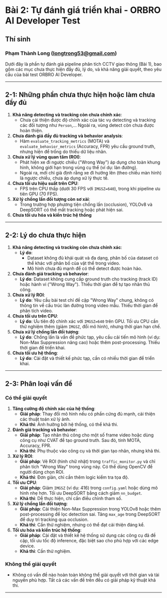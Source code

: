 # Bài 2: Tự đánh giá triển khai - ORBRO AI Developer Test

## Thí sinh

### Phạm Thành Long ([longtrong53@gmail.com](longtrong53@gmail.com))

Dưới đây là phần tự đánh giá pipeline phân tích CCTV giao thông (Bài 1), bao gồm các mục chưa thực hiện đầy đủ, lý do, và khả năng giải quyết, theo yêu cầu của bài test ORBRO AI Developer.

---

## 2-1: Những phần chưa thực hiện hoặc làm chưa đầy đủ

1. **Khả năng detecting và tracking còn chưa chính xác**:
   - Chưa cải thiện được độ chính xác của tác vụ detecting và tracking các đối tượng như `Person`,... Ngoài ra, vùng detect còn chưa được hoàn thiện.
2. **Chưa đánh giá đầy đủ tracking và behavior analysis**:
   - Hàm `evaluate_tracking_metrics` (MOTA) và `evaluate_behavior_metrics` (Accuracy, FPR) yêu cầu ground truth, nhưng hiện để trống do thiếu dữ liệu nhãn.
3. **Chưa xử lý vùng quan tâm (ROI)**:
   - Phát hiện xe đi ngược chiều ("Wrong Way") áp dụng cho toàn khung hình, không giới hạn trong vùng cụ thể (ví dụ: làn đường).
   - Ngoài ra, mới chỉ giả định rằng xe đi hướng lên (theo chiều màn hình) là ngược chiều, chưa áp dụng xử lý thực tế.
4. **Chưa tối ưu hiệu suất trên CPU**:
   - FPS trên CPU thấp (dưới 30 FPS với `IMGSZ=640`), trong khi pipeline ưu tiên GPU (70 FPS).
5. **Xử lý chồng lấn đối tượng còn sơ xài**:
   - Trong trường hợp phương tiện chồng lấn (occlusion), YOLOv8 và DeepSORT có thể mất tracking hoặc phát hiện sai.
6. **Chưa tối ưu hóa và kiến trúc hệ thống**

---

## 2-2: Lý do chưa thực hiện

1. **Khả năng detecting và tracking còn chưa chính xác**:
   - **Lý do**:
      - Dataset không đủ khái quát và đa dạng, phân bố của dataset có thể khác với phân bố của vật thể trong video.
      - Mô hình chưa đủ mạnh để có thể detect được hoàn hảo.
2. **Chưa đánh giá tracking và behavior**:
   - **Lý do**: Dataset không cung cấp ground truth cho tracking (track ID) hoặc hành vi ("Wrong Way"). Thiếu thời gian để tự tạo nhãn thủ công.
3. **Chưa xử lý ROI**:
   - **Lý do**: Yêu cầu bài test chỉ đề cập "Wrong Way" chung, không có thông tin về cấu trúc làn đường trong video mẫu. Thiếu thời gian để phân tích video.
4. **Chưa tối ưu trên CPU**:
   - **Lý do**: Ưu tiên độ chính xác với `IMGSZ=640` trên GPU. Tối ưu CPU cần thử nghiệm thêm (giảm `IMGSZ`, đổi mô hình), nhưng thời gian hạn chế.
5. **Chưa xử lý chồng lấn đối tượng**:
   - **Lý do**: Chồng lấn là vấn đề phức tạp, yêu cầu cải tiến mô hình (ví dụ: Non-Max Suppression nâng cao) hoặc thêm post-processing. Thiếu thời gian để triển khai.
6. **Chưa tối ưu hệ thống**:
   - **Lý do**: Cài đặt và thiết kế phức tạp, cần có nhiều thời gian để triển khai.

---

## 2-3: Phân loại vấn đề

### Có thể giải quyết

1. **Tăng cường độ chính xác của hệ thống**:
   - **Giải pháp**: Thay đổi mô hình nếu có phần cứng đủ mạnh, cải thiện các thuật toán xử lý ảnh.
   - **Khả thi**: Ảnh hưởng bởi hệ thống, có thể khả thi.
2. **Đánh giá tracking và behavior**:
   - **Giải pháp**: Tạo nhãn thủ công cho một số frame video hoặc dùng công cụ như CVAT để tạo ground truth. Sau đó, tính MOTA, Accuracy, FPR.
   - **Khả thi**: Phụ thuộc vào công cụ và thời gian tạo nhãn, nhưng khả thi.
3. **Xử lý ROI**:
   - **Giải pháp**: Vẽ ROI (hình chữ nhật) trong `traffic_monitor.py` và chỉ phân tích "Wrong Way" trong vùng này. Có thể dùng OpenCV để người dùng chọn ROI.
   - **Khả thi**: Đơn giản, chỉ cần thêm logic kiểm tra tọa độ.
4. **Tối ưu CPU**:
   - **Giải pháp**: Giảm `IMGSZ` (ví dụ: 416) trong `config.yaml` hoặc dùng mô hình nhẹ hơn. Tối ưu DeepSORT bằng cách giảm `nn_budget`.
   - **Khả thi**: Dễ thực hiện, chỉ cần điều chỉnh tham số.
5. **Xử lý chồng lấn đối tượng**:
   - **Giải pháp**: Cải thiện Non-Max Suppression trong YOLOv8 hoặc thêm post-processing để lọc detection sai. Tăng `max_age` trong DeepSORT để duy trì tracking qua occlusion.
   - **Khả thi**: Cần thử nghiệm, nhưng có thể đạt cải thiện đáng kể.
6. **Tối ưu hóa và kiến trúc hệ thống**:
   - **Giải pháp**: Cài đặt và thiết kế hệ thống sử dụng các công cụ đã đề cập, tối ưu tốc độ inference, đặc biệt sao cho phù hợp với các edge device.
   - **Khả thi**: Cần thử nghiệm.

### Không thể giải quyết

- Không có vấn đề nào hoàn toàn không thể giải quyết với thời gian và tài nguyên phù hợp. Tất cả các vấn đề trên đều có giải pháp kỹ thuật khả thi.

---
